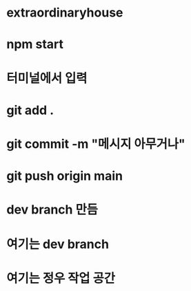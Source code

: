 # extraordinaryhouse

# npm start

# 터미널에서 입력

# git add .

# git commit -m "메시지 아무거나"

# git push origin main

# dev branch 만듬

# 여기는 dev branch

# 여기는 정우 작업 공간
